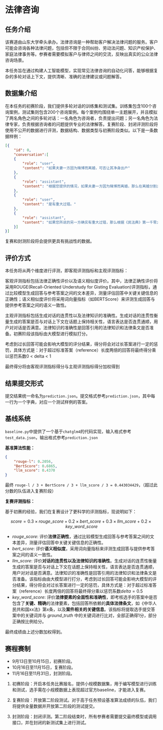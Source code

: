 # 法律咨询
## 任务介绍
该赛道由山东大学牵头承办。法律咨询是一种帮助客户解决法律问题的服务。客户可能会咨询各种法律问题，包括但不限于合同纠纷、劳动法问题、知识产权保护、家庭法律事务等。参赛者需要模拟客户与律师之间的交流，反映出真实的公众法律咨询场景。

本任务旨在通过构建人工智能模型，实现常见法律咨询的自动化问答，能够根据复杂的多轮对话上下文，提供清晰、准确的法律建议或问题解答。

## 数据集介绍

在本任务的初赛阶段，我们提供多轮对话的训练集和测试集。训练集包含100个咨询案例，测试集则包含200个咨询案例。每个案例均围绕单一主题展开，并且模拟了两名角色之间的多轮对话：一名角色为咨询者，负责提出问题；另一名角色为法律专家，负责根据咨询者的问题提供专业的法律解答。复赛阶段、封闭评测阶段将使用不公开的数据进行评测，数据结构、数据类型与初赛阶段类似。以下是一条数据样例：

```json
[{
    "id": 0,
    "conversation":[ 
    {
        "role": "user",
        "content": "如果夫妻一方因为赌博而离婚，可否让其净身出户"
    },
    {
        "role": "assistant",
        "content": "根据您提供的情况，如果夫妻一方因为赌博而离婚，那么在离婚分割夫妻共同财产时，另一方可以根据《民法典》第一千零九十二条的规定，请求法院少分或者不分涉及赌博产生的财产份额。但是需要注意的是，这个规定只适用于那些隐藏、转移、变卖、毁损、挥霍夫妻共同财产，或者伪造夫妻共同债务企图侵占另一方财产的行为。如果另一方不能证明这种行为的存在，那么是不能净身出户的。\n\n另外，离婚时，夫妻的共同财产应由双方协议处理，协议不成的，由人民法院根据财产的具体情况，按照照顾子女、女方和无过错方权益的原则判决，根据实际情况进行分割。\n\n最后，如果离婚是因为夫妻一方有重大过错，无过错方有权请求损害赔偿。但是需要特别说明的是，《民法典》第一千零九十一条仅列举了一些重大过错的情形，是否构成重大过错应根据实际情况进行分析。您提供的情况中并没有明确另一方是否有重大过错，因此需要了解更多事实后来判断。请问另一方是否有重大过错？"
    },
    {
        "role": "user",
        "content": "是有重大过错。"
    },
    {
        "role": "assistant",
        "content": "如果您所说的另一方确实有重大过错，那么根据《民法典》第一千零九十一条的规定，您可以请求对方进行损害赔偿。但是需要注意的是，是否构成重大过错取决于具体事实，请您提供更多证据和事实以便我们更好地为您提供法律意见。另外，夫妻离婚时还需要考虑子女抚养、财产分割等问题，请您做好相关准备以应对可能出现的情况。"
    }]
}]
```
复赛和封测阶段将会提供更具有挑战性的数据。

## 评价方式

本任务将从两个维度进行评测，即客观评测指标和主观评测指标：

客观评测指标包括法律正确性评价以及语义相似度评价。其中，法律正确性评价将采用ROUGE(Recall-Oriented Understudy for Gisting Evaluation)评测指标，通过比较模型生成回答与参考答案之间的文本差异，测量评估回答中关键关键信息的正确性；语义相似度评价将采用词向量指标（如BERTScore）来评测生成回答与提供参考答案之间的语义一致性。

主观评测指标包括生成对话的连贯性以及法律知识的准确性。生成对话的连贯性衡量生成的答案是否与对话上下文在话题上保持相关性，语言表达是否连贯通顺，用户对对话是否满意。法律知识的准确性是回答引用的法律知识和法律条文是否准备。初赛阶段该指标由大模型进行模拟打分。

考虑到过长回答可能会影响大模型的评分结果，得分将会对过长答案进行一定的惩罚，具体方式是：对于超过标准答案（reference）长度两倍的回答将最终得分乘以惩罚系数0 < delta < 1 

最终得分将由客观评测指标得分与主观评测指标得分加权得到

## 结果提交形式
提交结果统一命名为`prediction.json`。提交格式参考`prediction.json`，其中每一行为一个字典，对应一个测试样例的答案。

## 基线系统
`baseline.py`中提供了一个基于`chatglm4`的代码实现，输入格式参考`test_data.json`，输出格式参考`prediction.json`

**基准算法性能：** 
```json
{
    "rouge-l": 0.2056,
    "BertScore": 0.6865,
    "llm_score": 0.4370
}
```
最终 `rouge-l / 3 + BertScore / 3 + llm_score / 3 = 0.443034429`，（超过此分数的队伍进入复赛阶段）

**复赛评测指标：**

基于初赛的经验，我们在复赛设计了更科学的评测指标，现说明如下：

$$
score = 0.3 \times rouge\_ score + 0.2 \times bert\_ score + 0.3 \times llm\_ score + 0.2 \times key\_ word\_ score
$$
- $rouge \_ score:$ 评价**法律正确性**，通过比较模型生成回答与参考答案之间的文本差异，测量评估回答中关键关键信息的正确性。
- $bert \_ score:$ 评价**语义相似度**，采用词向量指标来评测生成回答与提供参考答案之间的语义一致性。
- $llm \_ score:$ 评价**对话的连贯性以及法律知识的准确性**。生成对话的连贯性衡量生成的答案是否与对话上下文在话题上保持相关性，语言表达是否连贯通顺，用户对对话是否满意。法律知识的准确性是回答引用的法律知识和法律条文是否准备。该指标由由大模型进行打分，考虑到过长回答可能会影响大模型的评分结果，得分将会对过长答案进行一定的惩罚，具体方式是：对于超过标准答案（reference）长度两倍的回答将最终得分乘以惩罚系数$delta = 0.5$
- $key \_ word\_ score:$ 评价**法律要素的全面性和准确性**，即考核选手的答案中是否包含了**关键、精确**的法律要素，包括回答所依赖的**具体法律条文**，如《中华人民共和国xx法》第x条，以及**案件相关的关键信息**。该指标将提取选手提交答案中的关键词并与 $ground \_truth$ 中的关键词进行比对，全部正确得1分，部分正确按比例给分。

最终成绩由上述分数加权得到。

## 赛程赛制
- 9月13日至10月15日，初赛阶段。
- 10月16日至11月15日，复赛阶段。
- 11月16日至11月31日，封测阶段。

1. 初赛阶段：开启本任务比赛报名，提供小规模数据集，用于编写模型进行训练和测试，选手需在小规模数据上表现超过官方baseline，才能进入复赛。

2. 复赛阶段：开放第二阶段测试。对于高于任务预设基准算法成绩的队伍，我们将提供全量数据并开放第二阶段的测试提交。

3. 封测阶段：封闭评测。第二阶段结束时，所有参赛者需要提交最终模型或调用接口，并在封闭的新测试集上进行测试。